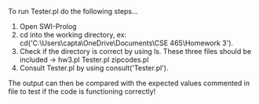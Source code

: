To run Tester.pl do the following steps...
  1. Open SWI-Prolog
  2. cd into the working directory, ex: cd('C:\\Users\\capta\\OneDrive\\Documents\\CSE 465\\Homework 3').
  3. Check if the directory is correct by using ls. These three files should be included -> hw3.pl         Tester.pl      zipcodes.pl
  4. Consult Tester.pl by using consult('Tester.pl').

The output can then be compared with the expected values commented in file to test if the code is functioning correctly!
